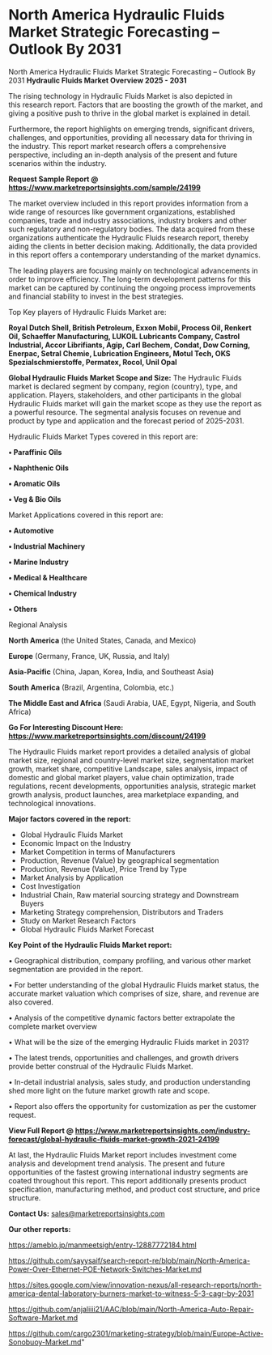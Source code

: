 # North America Hydraulic Fluids Market Strategic Forecasting – Outlook By 2031
 North America Hydraulic Fluids Market Strategic Forecasting – Outlook By 2031
<Strong> Hydraulic Fluids Market Overview 2025 - 2031</strong>

The rising technology in Hydraulic Fluids Market is also depicted in this research report. Factors that are boosting the growth of the market, and giving a positive push to thrive in the global market is explained in detail.

Furthermore, the report highlights on emerging trends, significant drivers, challenges, and opportunities, providing all necessary data for thriving in the industry. This report market research offers a comprehensive perspective, including an in-depth analysis of the present and future scenarios within the industry.

<strong>Request Sample Report @ <a href=https://www.marketreportsinsights.com/sample/24199>https://www.marketreportsinsights.com/sample/24199</a></strong>

The market overview included in this report provides information from a wide range of resources like government organizations, established companies, trade and industry associations, industry brokers and other such regulatory and non-regulatory bodies. The data acquired from these organizations authenticate the Hydraulic Fluids research report, thereby aiding the clients in better decision making. Additionally, the data provided in this report offers a contemporary understanding of the market dynamics.

The leading players are focusing mainly on technological advancements in order to improve efficiency. The long-term development patterns for this market can be captured by continuing the ongoing process improvements and financial stability to invest in the best strategies.

Top Key players of Hydraulic Fluids Market are:

<strong>Royal Dutch Shell, British Petroleum, Exxon Mobil, Process Oil, Renkert Oil, Schaeffer Manufacturing, LUKOIL Lubricants Company, Castrol Industrial, Accor Librifiants, Agip, Carl Bechem, Condat, Dow Corning, Enerpac, Setral Chemie, Lubrication Engineers, Motul Tech, OKS Spezialschmierstoffe, Permatex, Rocol, Unil Opal</strong>

<strong><b>Global Hydraulic Fluids Market Scope and Size:</b></strong>
The Hydraulic Fluids market is declared segment by company, region (country), type, and application. Players, stakeholders, and other participants in the global Hydraulic Fluids market will gain the market scope as they use the report as a powerful resource. The segmental analysis focuses on revenue and product by type and application and the forecast period of 2025-2031.

Hydraulic Fluids Market Types covered in this report are:

<strong>• Paraffinic Oils

• Naphthenic Oils

• Aromatic Oils

• Veg & Bio Oils</strong>

Market Applications covered in this report are:

<strong>• Automotive

• Industrial Machinery

• Marine Industry

• Medical & Healthcare

• Chemical Industry

• Others</strong> 

Regional Analysis

<strong>North America</strong> (the United States, Canada, and Mexico)

<strong>Europe</strong> (Germany, France, UK, Russia, and Italy)

<strong>Asia-Pacific</strong> (China, Japan, Korea, India, and Southeast Asia)

<strong>South America</strong> (Brazil, Argentina, Colombia, etc.)

<strong>The Middle East and Africa</strong> (Saudi Arabia, UAE, Egypt, Nigeria, and South Africa)

<strong>Go For Interesting Discount Here: <a href=https://www.marketreportsinsights.com/discount/24199>https://www.marketreportsinsights.com/discount/24199</a></strong>

The Hydraulic Fluids market report provides a detailed analysis of global market size, regional and country-level market size, segmentation market growth, market share, competitive Landscape, sales analysis, impact of domestic and global market players, value chain optimization, trade regulations, recent developments, opportunities analysis, strategic market growth analysis, product launches, area marketplace expanding, and technological innovations.

<strong><b>Major factors covered in the report:</b></strong>
<ul>
  <li>Global Hydraulic Fluids Market </li>
  <li>Economic Impact on the Industry</li>
  <li>Market Competition in terms of Manufacturers</li>
  <li>Production, Revenue (Value) by geographical segmentation</li>
  <li>Production, Revenue (Value), Price Trend by Type</li>
  <li>Market Analysis by Application</li>
  <li>Cost Investigation</li>
  <li>Industrial Chain, Raw material sourcing strategy and Downstream Buyers</li>
  <li>Marketing Strategy comprehension, Distributors and Traders</li>
  <li>Study on Market Research Factors</li>
  <li>Global Hydraulic Fluids Market Forecast</li>
</ul>

<strong><b>Key Point of the Hydraulic Fluids Market report:</b></strong>

• Geographical distribution, company profiling, and various other market segmentation are provided in the report.

• For better understanding of the global Hydraulic Fluids market status, the accurate market valuation which comprises of size, share, and revenue are also covered.

• Analysis of the competitive dynamic factors better extrapolate the complete market overview

• What will be the size of the emerging Hydraulic Fluids market in 2031?

• The latest trends, opportunities and challenges, and growth drivers provide better construal of the Hydraulic Fluids Market.

• In-detail industrial analysis, sales study, and production understanding shed more light on the future market growth rate and scope.

• Report also offers the opportunity for customization as per the customer request.

<strong><b>View Full Report @ <a href=https://www.marketreportsinsights.com/industry-forecast/global-hydraulic-fluids-market-growth-2021-24199>https://www.marketreportsinsights.com/industry-forecast/global-hydraulic-fluids-market-growth-2021-24199</a></b></strong>


At last, the Hydraulic Fluids Market report includes investment come analysis and development trend analysis. The present and future opportunities of the fastest growing international industry segments are coated throughout this report. This report additionally presents product specification, manufacturing method, and product cost structure, and price structure.

<strong>Contact Us:</strong>
sales@marketreportsinsights.com

<strong>Our other reports:</strong>

<a href=https://ameblo.jp/manmeetsigh/entry-12887772184.html>https://ameblo.jp/manmeetsigh/entry-12887772184.html</a>

<a href=https://github.com/sayysaif/search-report-re/blob/main/North-America-Power-Over-Ethernet-POE-Network-Switches-Market.md>https://github.com/sayysaif/search-report-re/blob/main/North-America-Power-Over-Ethernet-POE-Network-Switches-Market.md</a>

<a href=https://sites.google.com/view/innovation-nexus/all-research-reports/north-america-dental-laboratory-burners-market-to-witness-5-3-cagr-by-2031>https://sites.google.com/view/innovation-nexus/all-research-reports/north-america-dental-laboratory-burners-market-to-witness-5-3-cagr-by-2031</a>

<a href=https://github.com/anjaliiii21/AAC/blob/main/North-America-Auto-Repair-Software-Market.md>https://github.com/anjaliiii21/AAC/blob/main/North-America-Auto-Repair-Software-Market.md</a>

<a href=https://github.com/cargo2301/marketing-strategy/blob/main/Europe-Active-Sonobuoy-Market.md>https://github.com/cargo2301/marketing-strategy/blob/main/Europe-Active-Sonobuoy-Market.md</a>"
